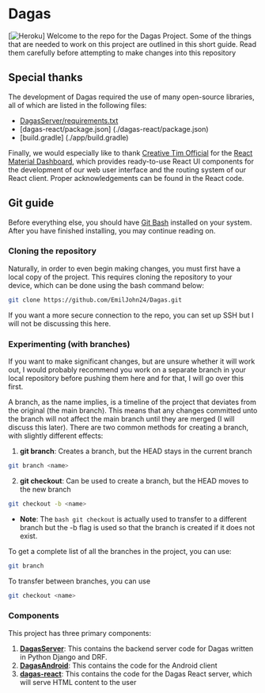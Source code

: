 # Dagas
[![Heroku](https://heroku-badge.herokuapp.com/?app=dagas&root=relief/api/users)]
Welcome to the repo for the Dagas Project. Some of the things that are needed to work on this project are outlined in this short guide. Read them carefully before attempting to make changes into this repository
## Special thanks
The development of Dagas required the use of many open-source libraries, all of which are listed in the following files:
* [DagasServer/requirements.txt](./DagasServer/requirements.txt)
* [dagas-react/package.json] (./dagas-react/package.json)
* [build.gradle] (./app/build.gradle)

Finally, we would especially like to thank [Creative Tim Official](https://github.com/creativetimofficial) for the [React Material Dashboard](https://github.com/creativetimofficial/material-dashboard-react), which provides ready-to-use React UI components for the development of our web user interface and the routing system of our React client. Proper acknowledgements can be found in the React code.

## Git guide
Before everything else, you should have <a href="https://git-scm.com/downloads">Git Bash</a> installed on your system. After you have finished installing, you may continue reading on.

### Cloning the repository
Naturally, in order to even begin making changes, you must first have a local copy of the project. This requires cloning the repository to your device, which can be done using the bash command below: 
```bash
git clone https://github.com/EmilJohn24/Dagas.git
```
If you want a more secure connection to the repo, you can set up SSH but I will not be discussing this here.

### Experimenting (with branches)
If you want to make significant changes, but are unsure whether it will work out, I would probably recommend you work on a separate branch in your local repository before pushing them here and for that, I will go over this first.

A branch, as the name implies, is a timeline of the project that deviates from the original (the main branch). This means that any changes committed unto the branch will not affect the main branch until they are merged (I will discuss this later). There are two common methods for creating a branch, with slightly different effects:
1. <b>git branch</b>: Creates a branch, but the HEAD stays in the current branch
```bash
git branch <name>
```
2. <b>git checkout</b>: Can be used to create a branch, but the HEAD moves to the new branch
```bash
git checkout -b <name>
```
- <b>Note</b>: The ```bash git checkout``` is actually used to transfer to a different branch but the -b flag is used so that the branch is created if it does not exist.

To get a complete list of all the branches in the project, you can use:
```bash
git branch
```
To transfer between branches, you can use
```bash
git checkout <name>
```

### Components
This project has three primary components:
1. <b>[DagasServer](./DagasServer/)</b>: This contains the backend server code for Dagas written in Python Django and DRF.
2. <b>[DagasAndroid](./DagasAndroid/)</b>: This contains the code for the Android client
3. <b>[dagas-react](./dagas-react/)</b>: This contains the code for the Dagas React server, which will serve HTML content to the user